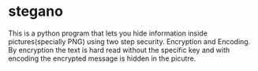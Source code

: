 # stegano
This is a python program that lets you hide information inside pictures(specially PNG) using two step security. Encryption and Encoding. By encryption the text is hard read without the specific key and with encoding the encrypted message is hidden in the picutre.
